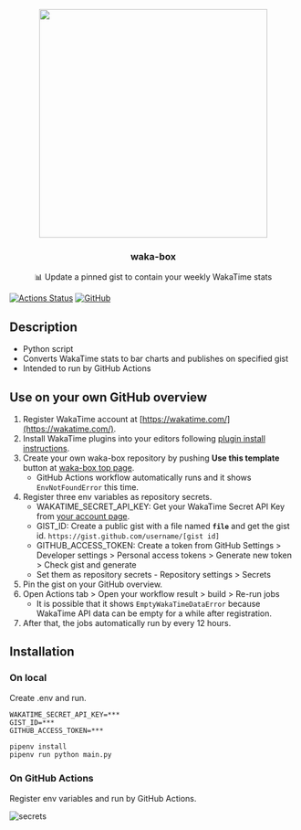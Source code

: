 <p align="center">
  <img width="400" src="https://user-images.githubusercontent.com/4658208/60469862-2e40bf00-9c2c-11e9-87f7-afe164648de4.png">
  <h3 align="center">waka-box</h3>
  <p align="center">📊 Update a pinned gist to contain your weekly WakaTime stats</p>
</p>

[![Actions Status](https://github.com/yuu-eguci/waka-box/workflows/Python%20application/badge.svg)](https://github.com/yuu-eguci/waka-box/actions)
[![GitHub](https://img.shields.io/github/license/yuu-eguci/waka-box)](https://github.com/yuu-eguci/waka-box/blob/master/LICENSE)

## Description

- Python script
- Converts WakaTime stats to bar charts and publishes on specified gist
- Intended to run by GitHub Actions

## Use on your own GitHub overview

1. Register WakaTime account at [https://wakatime.com/](https://wakatime.com/).
1. Install WakaTime plugins into your editors following [plugin install instructions](https://wakatime.com/plugins).
1. Create your own waka-box repository by pushing **Use this template** button at [waka-box top page](https://github.com/yuu-eguci/waka-box).
    - GitHub Actions workflow automatically runs and it shows `EnvNotFoundError` this time.
1. Register three env variables as repository secrets.
    - WAKATIME_SECRET_API_KEY: Get your WakaTime Secret API Key from [your account page](https://wakatime.com/settings/account).
    - GIST_ID: Create a public gist with a file named **`file`** and get the gist id. `https://gist.github.com/username/[gist id]`
    - GITHUB_ACCESS_TOKEN: Create a token from GitHub Settings > Developer settings > Personal access tokens > Generate new token > Check gist and generate
    - Set them as repository secrets - Repository settings > Secrets
1. Pin the gist on your GitHub overview.
1. Open Actions tab > Open your workflow result > build > Re-run jobs
    - It is possible that it shows `EmptyWakaTimeDataError` because WakaTime API data can be empty for a while after registration.
1. After that, the jobs automatically run by every 12 hours.

## Installation

### On local

Create .env and run.

```plaintext
WAKATIME_SECRET_API_KEY=***
GIST_ID=***
GITHUB_ACCESS_TOKEN=***
```

```bash
pipenv install
pipenv run python main.py
```

### On GitHub Actions

Register env variables and run by GitHub Actions.

![secrets](https://user-images.githubusercontent.com/28250432/76698894-968ede00-669f-11ea-957b-0486d3748e2c.png)

